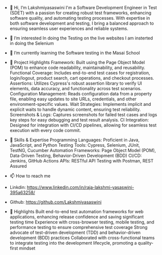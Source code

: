 - 👋 Hi, I’m Lakshmiyasaswini
   I'm a Software Development Engineer in Test (SDET) with a passion for creating robust test frameworks, enhancing software quality, and automating testing processes. With 
   expertise in both software development and testing, I bring a balanced approach to ensuring seamless user experiences and reliable systems.
- 👀 I’m interested
   In doing the Testing on the live websites
   I am insterted in doing the Selenium
- 🌱 I’m currently learning the Software testing in the Masai School
- 🚀 Project Highlights
  Framework: Built using the Page Object Model (POM) to enhance code readability, maintainability, and reusability.
  Functional Coverage: Includes end-to-end test cases for registration, login/logout, product search, cart operations, and checkout processes.
  Assertions: Utilizes Cypress's robust assertion library to verify UI elements, data accuracy, and functionality across test scenarios.
  Configuration Management: Reads configuration data from a property file, enabling easy updates to site URLs, credentials, and other environment-specific values.
  Wait Strategies: Implements implicit and explicit waits to handle dynamic content, ensuring test reliability.
  Screenshots & Logs: Captures screenshots for failed test cases and logs key steps for easy debugging and test result analysis.
  CI Integration: Designed for integration with CI/CD pipelines, allowing for seamless test execution with every code commit.
- 🔧 Skills & Expertise
   Programming Languages: Proficient in Java, JavaScript, and Python
   Testing Tools: Cypress, Selenium, JUnit, TestNG, Cucumber
   Automation Frameworks: Page Object Model (POM), Data-Driven Testing, Behavior-Driven Development (BDD)
   CI/CD: Jenkins, GitHub Actions
   APIs: RESTful API Testing with Postman, REST Assured

- 📫 How to reach me
- Linkdin: https://www.linkedin.com/in/raja-lakshmi-yasaswini-395a63258/
- Github: https://github.com/Lakshmiyasaswini
- 🌟 Highlights
  Built end-to-end test automation frameworks for web applications, enhancing release confidence and saving significant testing time
  Experience with cross-browser testing, mobile testing, and performance testing to ensure comprehensive test coverage
  Strong advocate of test-driven development (TDD) and behavior-driven development (BDD) practices
  Collaborated with cross-functional teams to integrate testing into the development lifecycle, promoting a quality-first mindset
  

